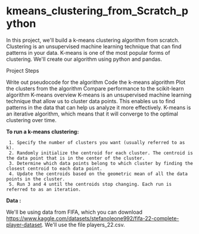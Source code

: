 # kmeans_clustering_from_Scratch_python
In this project, we'll build a k-means clustering algorithm from scratch. Clustering is an unsupervised machine learning technique that can find patterns in your data. K-means is one of the most popular forms of clustering.  We'll create our algorithm using python and pandas.

Project Steps

Write out pseudocode for the algorithm
Code the k-means algorithm
Plot the clusters from the algorithm
Compare performance to the scikit-learn algorithm
K-means overview
K-means is an unsupervised machine learning technique that allow us to cluster data points. This enables us to find patterns in the data that can help us analyze it more effectively. K-means is an iterative algorithm, which means that it will converge to the optimal clustering over time.

<b>To run a k-means clustering:</b>

     1. Specify the number of clusters you want (usually referred to as k).
     2. Randomly initialize the centroid for each cluster. The centroid is the data point that is in the center of the cluster.
     3. Determine which data points belong to which cluster by finding the closest centroid to each data point.
     4. Update the centroids based on the geometric mean of all the data points in the cluster.
     5. Run 3 and 4 until the centroids stop changing. Each run is referred to as an iteration.
     
<b>Data :</b>

We'll be using data from FIFA, which you can download https://www.kaggle.com/datasets/stefanoleone992/fifa-22-complete-player-dataset. We'll use the file players_22.csv.
